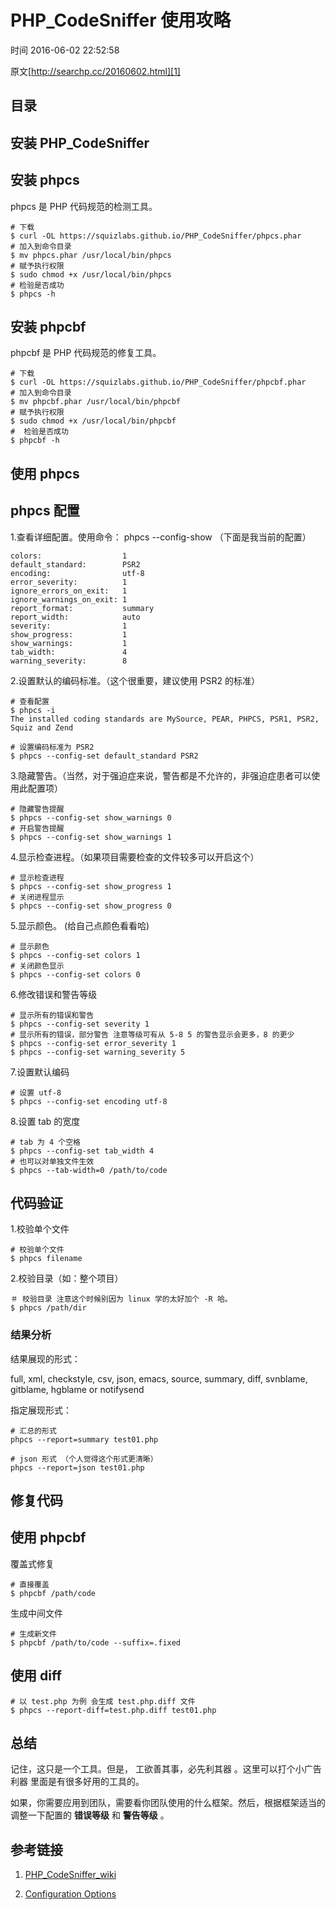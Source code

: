 # PHP_CodeSniffer 使用攻略

 时间 2016-06-02 22:52:58  

原文[http://searchp.cc/20160602.html][1]


## 目录

## 安装 PHP_CodeSniffer

## 安装 phpcs

phpcs 是 PHP 代码规范的检测工具。

    # 下载
    $ curl -OL https://squizlabs.github.io/PHP_CodeSniffer/phpcs.phar
    # 加入到命令目录
    $ mv phpcs.phar /usr/local/bin/phpcs
    # 赋予执行权限
    $ sudo chmod +x /usr/local/bin/phpcs
    # 检验是否成功
    $ phpcs -h
    

## 安装 phpcbf

phpcbf 是 PHP 代码规范的修复工具。

    # 下载
    $ curl -OL https://squizlabs.github.io/PHP_CodeSniffer/phpcbf.phar
    # 加入到命令目录
    $ mv phpcbf.phar /usr/local/bin/phpcbf
    # 赋予执行权限
    $ sudo chmod +x /usr/local/bin/phpcbf
    #  检验是否成功
    $ phpcbf -h
    

## 使用 phpcs

## phpcs 配置

1.查看详细配置。使用命令： phpcs --config-show （下面是我当前的配置） 

    colors:                  1
    default_standard:        PSR2
    encoding:                utf-8
    error_severity:          1
    ignore_errors_on_exit:   1
    ignore_warnings_on_exit: 1
    report_format:           summary
    report_width:            auto
    severity:                1
    show_progress:           1
    show_warnings:           1
    tab_width:               4
    warning_severity:        8
    

2.设置默认的编码标准。（这个很重要，建议使用 PSR2 的标准） 

    # 查看配置
    $ phpcs -i
    The installed coding standards are MySource, PEAR, PHPCS, PSR1, PSR2, Squiz and Zend
    
    # 设置编码标准为 PSR2
    $ phpcs --config-set default_standard PSR2
    

3.隐藏警告。（当然，对于强迫症来说，警告都是不允许的，非强迫症患者可以使用此配置项）

    # 隐藏警告提醒
    $ phpcs --config-set show_warnings 0
    # 开启警告提醒
    $ phpcs --config-set show_warnings 1

4.显示检查进程。（如果项目需要检查的文件较多可以开启这个）

    # 显示检查进程
    $ phpcs --config-set show_progress 1
    # 关闭进程显示
    $ phpcs --config-set show_progress 0

5.显示颜色。 (给自己点颜色看看哈)

    # 显示颜色
    $ phpcs --config-set colors 1
    # 关闭颜色显示
    $ phpcs --config-set colors 0

6.修改错误和警告等级

    # 显示所有的错误和警告
    $ phpcs --config-set severity 1
    # 显示所有的错误，部分警告 注意等级可有从 5-8 5 的警告显示会更多，8 的更少
    $ phpcs --config-set error_severity 1
    $ phpcs --config-set warning_severity 5

7.设置默认编码

    # 设置 utf-8
    $ phpcs --config-set encoding utf-8

8.设置 tab 的宽度

    # tab 为 4 个空格
    $ phpcs --config-set tab_width 4
    # 也可以对单独文件生效
    $ phpcs --tab-width=0 /path/to/code
    

## 代码验证

1.校验单个文件

    # 校验单个文件
    $ phpcs filename
    

2.校验目录（如：整个项目）

    ＃ 校验目录 注意这个时候别因为 linux 学的太好加个 -R 哈。
    $ phpcs /path/dir
    

### 结果分析

结果展现的形式：

full, xml, checkstyle, csv, json, emacs, source, summary, diff, svnblame, gitblame, hgblame or notifysend

指定展现形式：

    # 汇总的形式
    phpcs --report=summary test01.php
    
    # json 形式 （个人觉得这个形式更清晰）
    phpcs --report=json test01.php
    

## 修复代码

## 使用 phpcbf

覆盖式修复

    # 直接覆盖
    $ phpcbf /path/code
    

生成中间文件

    # 生成新文件
    $ phpcbf /path/to/code --suffix=.fixed
    

## 使用 diff

    # 以 test.php 为例 会生成 test.php.diff 文件
    $ phpcs --report-diff=test.php.diff test01.php
    

## 总结

记住，这只是一个工具。但是， 工欲善其事，必先利其器 。这里可以打个小广告利器 里面是有很多好用的工具的。 

如果，你需要应用到团队，需要看你团队使用的什么框架。然后，根据框架适当的调整一下配置的 **错误等级** 和 **警告等级** 。 

## 参考链接

1. [PHP_CodeSniffer_wiki][4]

2. [Configuration Options][5]


[1]: http://searchp.cc/20160602.html

[4]: https://github.com/squizlabs/PHP_CodeSniffer/wiki
[5]: https://github.com/squizlabs/PHP_CodeSniffer/wiki/Configuration-Options#ignoring-warnings-when-generating-the-exit-code